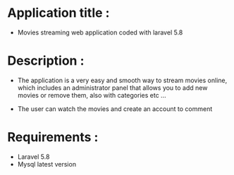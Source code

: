 # Application title :

- Movies streaming web application coded with laravel 5.8

# Description : 

- The application is a very easy and smooth way to stream movies online, which includes an administrator panel that allows you to add new movies or remove them, also with categories etc ...

- The user can watch the movies and create an account to comment

# Requirements :

- Laravel 5.8
- Mysql latest version
